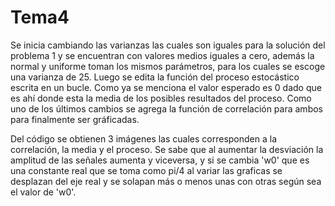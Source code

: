 # Tema4
Se inicia cambiando las varianzas las cuales son iguales para la solución del problema 1 y se encuentran
con valores medios iguales a cero, además la normal y uniforme toman los mismos parámetros, para los cuales se escoge una 
varianza de 25. Luego se edita la función del proceso estocástico escrita en un bucle. Como ya se menciona el valor esperado
es 0 dado que es ahí donde esta la media de los posibles resultados del proceso.
Como uno de los últimos cambios se agrega la función de correlación para ambos para finalmente ser gráficadas.

Del código se obtienen 3 imágenes las cuales corresponden a la correlación, la media y el proceso. Se sabe que al aumentar la
desviación la amplitud de las señales aumenta y viceversa, y si se cambia 'w0' que es una constante real que se toma como pi/4
al variar las graficas se desplazan del eje real y se solapan más o menos unas con otras según sea el valor de 'w0'.
